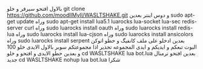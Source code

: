 
بالاول افتحو سیرفر و خلو
git clone https://github.com/moodlIMyIl/WASLTSHAKE.git
و دوس اینتر
بعدین 
sudo apt-get update
وراه
sudo apt-get install lua5.1 luarocks lua-socket lua-sec redis-server curl 
وراه
sudo luarocks install oauth 
وراه
sudo luarocks install redis-lua 
وراه
sudo luarocks install lua-cjson 
وراه
sudo luarocks install ansicolors 
وراه
sudo luarocks install serpent
بعدین ادخلو علی ملف کانفیگ و حطو اتوکن البوت تبعکم و ایدیکم و ایدی المجموعه تحذیر اذا مجموعتکم سوبر بالاول الایدی خلو 100 و بعدین حطو الایدی
و افتحو و خلو 
cd WASLTSHAKE
lua bot.lua
بعدین افتحو ترمنال جدید
cd WASLTSHAKE
nohup lua bot.lua
شکرا
